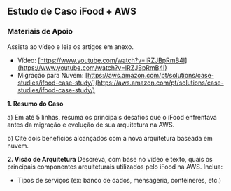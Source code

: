 ## Estudo de Caso iFood + AWS 

### Materiais de Apoio

Assista ao vídeo e leia os artigos em anexo.

* Vídeo: [https://www.youtube.com/watch?v=IRZJBpRmB4I](https://www.youtube.com/watch?v=IRZJBpRmB4I)
* Migração para Nuvem: [https://aws.amazon.com/pt/solutions/case-studies/ifood-case-study/](https://aws.amazon.com/pt/solutions/case-studies/ifood-case-study/)
  

**1. Resumo do Caso**

a) Em até 5 linhas, resuma os principais desafios que o iFood enfrentava antes da migração e evolução de sua arquitetura na AWS.

b) Cite dois benefícios alcançados com a nova arquitetura baseada em nuvem.

**2. Visão de Arquitetura**
Descreva, com base no vídeo e texto, quais os principais componentes arquiteturais utilizados pelo iFood na AWS. 
Inclua:

* Tipos de serviços (ex: banco de dados, mensageria, contêineres, etc.)

